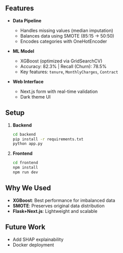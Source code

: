 ## Features

- **Data Pipeline**  
  - Handles missing values (median imputation)  
  - Balances data using SMOTE (85:15 → 50:50)  
  - Encodes categories with OneHotEncoder  

- **ML Model**  
  - XGBoost (optimized via GridSearchCV)  
  - Accuracy: 82.3% | Recall (Churn): 78.5%  
  - Key features: `tenure`, `MonthlyCharges`, `Contract`  

- **Web Interface**  
  - Next.js form with real-time validation  
  - Dark theme UI  


## Setup

1. **Backend**  
   ```bash
   cd backend
   pip install -r requirements.txt
   python app.py
   ```

2. **Frontend**  
   ```bash
   cd frontend
   npm install
   npm run dev
   ```

## Why We Used

- **XGBoost**: Best performance for imbalanced data  
- **SMOTE**: Preserves original data distribution  
- **Flask+Next.js**: Lightweight and scalable  

## Future Work

- Add SHAP explainability  
- Docker deployment  
